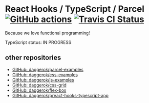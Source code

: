 # React Hooks / TypeScript / Parcel [![GitHub actions](https://github.com/daggerok/react-hooks-typescript-app/workflows/GitHub%20actions%20workflows/badge.svg)](https://github.com/daggerok/react-hooks-typescript-app/actions?query=workflow%3A%22GitHub+actions+workflows%22) [![Travis CI Status](https://travis-ci.org/daggerok/react-hooks-typescript-app.svg?branch=master)](https://travis-ci.org/daggerok/react-hooks-typescript-app)
Because we love functional programming!

TypeScript status: IN PROGRESS

## other repositories
* [GitHub: daggerok/parcel-examples](https://github.com/daggerok/parcel-examples)
* [GitHub: daggerok/css-examples](https://github.com/daggerok/css-examples)
* [GitHub: daggerok/js-examples](https://github.com/daggerok/js-examples)
* [GitHub: daggerok/css-grid](https://github.com/daggerok/css-grid)
* [GitHub: daggerok/flex-box](https://github.com/daggerok/flex-box)
* [GitHub: daggerok/preact-hooks-typescript-app](https://github.com/daggerok/preact-hooks-typescript-app)
